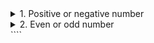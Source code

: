 [comment]: <> (Problem 1: Positive or negative numbers)

<details>
  
  <summary>1. Positive or negative number</summary>
  
  **Problem statement:** Given an integer number as input, the objective is to write a program to check if the given number is positive or negative or zero.
  
  **Test cases**
  ```
  Input: 12
  Output: Positive
  
  Input: -76
  Output: Negative
  
  Input: 0
  Output: Zero
  ````

**Solution**

```java
	import java.util.Scanner;

	public class Main {

		public static void main(String[] args) {
			Scanner scan = new Scanner(System.in);

			int num = scan.nextInt();

			if(num > 0) {
				System.out.println("Positive");
			} else if(num < 0) {
				System.out.println("Negative");
			} else {
				System.out.println("Zero");
			}

			scan.close();
		}
	}
```

</details>

[comment]: <> (Problem 2: Even or odd number)

<details>
  
  <summary>2. Even or odd number</summary>
  
  **Problem statement:** Given an integer number as input, the objective is the write a program to check whether the input number is even or odd.
  
  **Test cases**
  ```
  Input: 11
  Output: Odd

Input: -62
Output: Even

Input: 0
Output: Even

````

**Solution**

```java
import java.util.Scanner;

public class Main {
	public static void main(String[] args) {
		Scanner scan = new Scanner(System.in);

		int num = scan.nextInt();

		if(num % 2 == 0) {
			System.out.println("Even");
		} else {
			System.out.println("Odd");
		}

		scan.close();
	}
}
```

</details>
````
